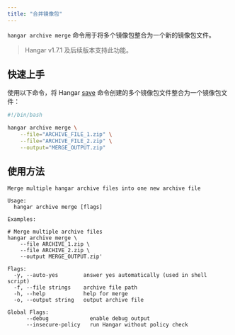 ```yaml
---
title: "合并镜像包"
---
```


`hangar archive merge` 命令用于将多个镜像包整合为一个新的镜像包文件。

> Hangar v1.7.1 及后续版本支持此功能。

## 快速上手

使用以下命令，将 Hangar [save](/docs/v1.7/save/save) 命令创建的多个镜像包文件整合为一个镜像包文件：

```bash
#!/bin/bash

hangar archive merge \
    --file="ARCHIVE_FILE_1.zip" \
    --file="ARCHIVE_FILE_2.zip" \
    --output="MERGE_OUTPUT.zip"
```

## 使用方法

```text title="hangar archive merge --help"
Merge multiple hangar archive files into one new archive file

Usage:
  hangar archive merge [flags]

Examples:

# Merge multiple archive files
hangar archive merge \
	--file ARCHIVE_1.zip \
	--file ARCHIVE_2.zip \
	--output MERGE_OUTPUT.zip'

Flags:
  -y, --auto-yes        answer yes automatically (used in shell script)
  -f, --file strings    archive file path
  -h, --help            help for merge
  -o, --output string   output archive file

Global Flags:
      --debug             enable debug output
      --insecure-policy   run Hangar without policy check
```
